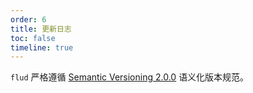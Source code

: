 ```yaml
---
order: 6
title: 更新日志
toc: false
timeline: true
---
```


`flud` 严格遵循 [Semantic Versioning 2.0.0](http://semver.org/lang/zh-CN/) 语义化版本规范。
